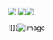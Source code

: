 ![](https://64.media.tumblr.com/6f643f55caf583bae142b1aa75d6154e/d69835615c1b1462-77/s250x400/3edbbb5aeee2be7b8c1a0537e70494d6370f7e43.gifv) ![](https://64.media.tumblr.com/b591bd1617574f33aacb5e0bc0cc1f4a/f9a3fffead4ca012-32/s250x400/ddd59d2d4bcf894ba1033c3ee52350926ade37fd.webp)![](https://64.media.tumblr.com/a38da403c040e24c3968a6b810507e11/a12f29e441283a05-6a/s250x400/e0c4b6f467e32ca6463fb5297f311e319025cab3.jpg)

![](![image](https://github.com/user-attachments/assets/1e3861e0-5b36-4af8-81dc-99669f996cbf)









